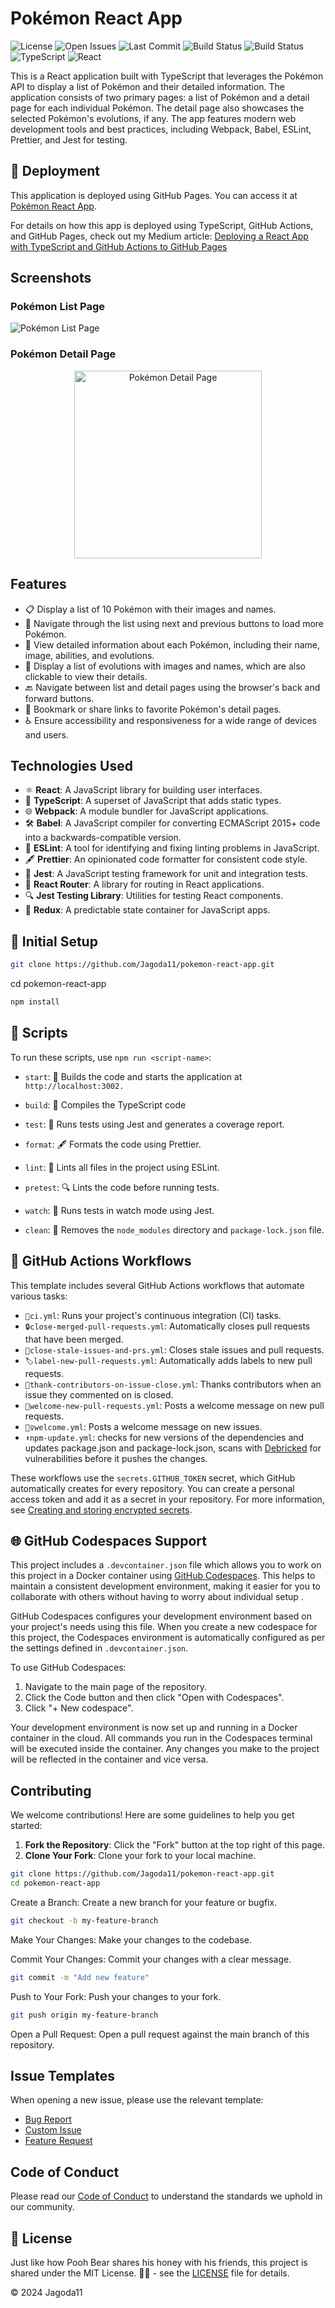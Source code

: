 # Pokémon React App

![License](https://img.shields.io/github/license/Jagoda11/pokemon-react-app?style=flat-square&color=orange)
![Open Issues](https://img.shields.io/github/issues/Jagoda11/pokemon-react-app?style=flat-square&color=orange)
![Last Commit](https://img.shields.io/github/last-commit/Jagoda11/pokemon-react-app/main?style=flat-square&color=blue)
![Build Status](https://github.com/Jagoda11/pokemon-react-app/actions/workflows/🚀ci.yml/badge.svg?branch=main)
![Build Status](https://github.com/Jagoda11/pokemon-react-app/actions/workflows/⬆️npm-update.yml/badge.svg?branch=main)
![TypeScript](https://img.shields.io/github/package-json/dependency-version/Jagoda11/pokemon-react-app/dev/typescript?label=TypeScript)
![React](https://img.shields.io/github/package-json/dependency-version/Jagoda11/pokemon-react-app/react?label=React)

This is a React application built with TypeScript that leverages the Pokémon API to display a list of Pokémon and their detailed information.
The application consists of two primary pages:
a list of Pokémon
and a detail page for each individual Pokémon. The detail page also showcases the selected Pokémon's evolutions, if any.
The app features modern web development tools and best practices, including Webpack, Babel, ESLint, Prettier, and Jest for testing.

## 🚀 Deployment

This application is deployed using GitHub Pages. You can access it at [Pokémon React App](https://Jagoda11.github.io/pokemon-react-app).

For details on how this app is deployed using TypeScript, GitHub Actions, and GitHub Pages, check out my Medium article: [Deploying a React App with TypeScript and GitHub Actions to GitHub Pages](https://medium.com/@jagoda11/deploying-a-react-app-with-typescript-and-github-actions-to-github-pages-93c12d6c6675)

## Screenshots

### Pokémon List Page

![Pokémon List Page](./assets/pokemons-list.png)

### Pokémon Detail Page

<div style="text-align: center;">
  <img src="./assets/pikachu.png" alt="Pokémon Detail Page" width="300">
</div>

## Features

- 📋 Display a list of 10 Pokémon with their images and names.
- 🔄 Navigate through the list using next and previous buttons to load more Pokémon.
- 📄 View detailed information about each Pokémon, including their name, image, abilities, and evolutions.
- 🧬 Display a list of evolutions with images and names, which are also clickable to view their details.
- 🔙 Navigate between list and detail pages using the browser's back and forward buttons.
- 🔗 Bookmark or share links to favorite Pokémon's detail pages.
- ♿ Ensure accessibility and responsiveness for a wide range of devices and users.

## Technologies Used

- ⚛️ **React**: A JavaScript library for building user interfaces.
- 📜 **TypeScript**: A superset of JavaScript that adds static types.
- 🌐 **Webpack**: A module bundler for JavaScript applications.
- 🛠️ **Babel**: A JavaScript compiler for converting ECMAScript 2015+ code into a backwards-compatible version.
- 📏 **ESLint**: A tool for identifying and fixing linting problems in JavaScript.
- 🖋️ **Prettier**: An opinionated code formatter for consistent code style.
- 🧪 **Jest**: A JavaScript testing framework for unit and integration tests.
- 🔄 **React Router**: A library for routing in React applications.
- 🔍 **Jest Testing Library**: Utilities for testing React components.
- 🌳 **Redux**: A predictable state container for JavaScript apps.

## 🚀 Initial Setup

```bash
git clone https://github.com/Jagoda11/pokemon-react-app.git
```

cd pokemon-react-app

```bash
npm install
```

## 📜 Scripts

To run these scripts, use `npm run <script-name>`:

- `start`: 🚀 Builds the code and starts the application at `http://localhost:3002.`
- `build`: 🔨 Compiles the TypeScript code
- `test`: 🧪 Runs tests using Jest and generates a coverage report.
- `format`: 🖋️ Formats the code using Prettier.
- `lint`: 🧹 Lints all files in the project using ESLint.

- `pretest`: 🔍 Lints the code before running tests.
- `watch`: 👀 Runs tests in watch mode using Jest.
- `clean`: 🧽 Removes the `node_modules` directory and `package-lock.json` file.

## 🤖 GitHub Actions Workflows

This template includes several GitHub Actions workflows that automate various tasks:

- `🚀ci.yml`: Runs your project's continuous integration (CI) tasks.
- `🔒close-merged-pull-requests.yml`: Automatically closes pull requests that have been merged.
- `🔐close-stale-issues-and-prs.yml`: Closes stale issues and pull requests.
- `🏷️label-new-pull-requests.yml`: Automatically adds labels to new pull requests.
- `🙏thank-contributors-on-issue-close.yml`: Thanks contributors when an issue they commented on is closed.
- `👋welcome-new-pull-requests.yml`: Posts a welcome message on new pull requests.
- `🙋‍♀️welcome.yml`: Posts a welcome message on new issues.
- `⬆️npm-update.yml`: checks for new versions of the dependencies and updates package.json and package-lock.json, scans with
  [Debricked](https://debricked.com/) for vulnerabilities before it pushes the changes.

These workflows use the `secrets.GITHUB_TOKEN` secret, which GitHub automatically creates for every repository. You can create a personal access token and add it as a secret in your repository. For more information, see [Creating and storing encrypted secrets](https://docs.github.com/en/actions/reference/encrypted-secrets).

## 🌐 GitHub Codespaces Support

This project includes a `.devcontainer.json` file which allows you to work on this project in a Docker container using [GitHub Codespaces](https://github.com/features/codespaces). This helps to maintain a consistent development environment, making it easier for you to collaborate with others without having to worry about individual setup .

GitHub Codespaces configures your development environment based on your project's needs using this file. When you create a new codespace for this project, the Codespaces environment is automatically configured as per the settings defined in `.devcontainer.json`.

To use GitHub Codespaces:

1. Navigate to the main page of the repository.
2. Click the Code button and then click "Open with Codespaces".
3. Click "+ New codespace".

Your development environment is now set up and running in a Docker container in the cloud. All commands you run in the Codespaces terminal will be executed inside the container. Any changes you make to the project will be reflected in the container and vice versa.

## Contributing

We welcome contributions! Here are some guidelines to help you get started:

1. **Fork the Repository**: Click the "Fork" button at the top right of this page.
2. **Clone Your Fork**: Clone your fork to your local machine.

```bash
git clone https://github.com/Jagoda11/pokemon-react-app.git
cd pokemon-react-app
```

Create a Branch: Create a new branch for your feature or bugfix.

```bash
git checkout -b my-feature-branch
```

Make Your Changes: Make your changes to the codebase.

Commit Your Changes: Commit your changes with a clear message.

```bash
git commit -m "Add new feature"
```

Push to Your Fork: Push your changes to your fork.

```bash
git push origin my-feature-branch
```

Open a Pull Request: Open a pull request against the main branch of this repository.

## Issue Templates

When opening a new issue, please use the relevant template:

- [Bug Report](.github/ISSUE_TEMPLATE/bug_report.md)
- [Custom Issue](.github/ISSUE_TEMPLATE/custom_issue.md)
- [Feature Request](.github/ISSUE_TEMPLATE/feature_request.md)

## Code of Conduct

Please read our [Code of Conduct](CODE_OF_CONDUCT.md) to understand the standards we uphold in our community.

## 📝 License

Just like how Pooh Bear shares his honey with his friends, this project is shared under the MIT License. 🍯🐻 - see the [LICENSE](LICENSE.md) file for details.

© 2024 Jagoda11
